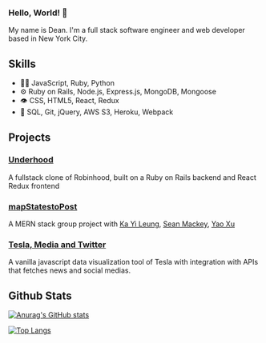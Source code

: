 ### Hello, World!  👋

My name is Dean. I'm a full stack software engineer and web developer based in New York City.

## Skills
- 👨‍💻 JavaScript, Ruby, Python
- ⚙️ Ruby on Rails, Node.js, Express.js, MongoDB, Mongoose
- 👁️ CSS, HTML5, React, Redux
- 💽 SQL, Git, jQuery, AWS S3, Heroku, Webpack

## Projects

### [Underhood](https://aa-underhood.herokuapp.com/#/)
A fullstack clone of Robinhood, built on a Ruby on Rails backend and React Redux frontend

### [mapStatestoPost](https://mapstatestopost.herokuapp.com/#/)
A MERN stack group project with [Ka Yi Leung](https://github.com/KayiLeung), [Sean Mackey](https://github.com/smackey15), [Yao Xu](https://github.com/yuhmanashi)

### [Tesla, Media and Twitter](https://dingtianding.github.io/TMT/)
A vanilla javascript data visualization tool of Tesla with integration with APIs that fetches news and social medias.


## Github Stats

[![Anurag's GitHub stats](https://github-readme-stats.vercel.app/api?username=dingtianding&show_icons=true&theme=radical&hide=issues)](https://github.com/anuraghazra/github-readme-stats)

[![Top Langs](https://github-readme-stats.vercel.app/api/top-langs/?username=dingtianding&layout=compact&theme=radical)](https://github.com/anuraghazra/github-readme-stats)


<!--
**dingtianding/dingtianding** is a ✨ _special_ ✨ repository because its `README.md` (this file) appears on your GitHub profile.

Here are some ideas to get you started:

- 🔭 I’m currently working on ...
- 🌱 I’m currently learning ...
- 👯 I’m looking to collaborate on ...
- 🤔 I’m looking for help with ...
- 💬 Ask me about ...
- 📫 How to reach me: ...
- 😄 Pronouns: ...
- ⚡ Fun fact: ...
-->
